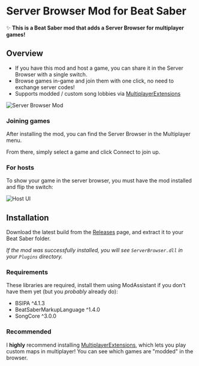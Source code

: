 # Server Browser Mod for Beat Saber
✨ **This is a Beat Saber mod that adds a Server Browser for multiplayer games!**

## Overview
- If you have this mod and host a game, you can share it in the Server Browser with a single switch.
- Browse games in-game and join them with one click, no need to exchange server codes!
- Supports modded / custom song lobbies via [MultiplayerExtensions](https://github.com/Zingabopp/MultiplayerExtensions)

![Server Browser Mod](https://user-images.githubusercontent.com/6772638/97654900-3436f200-1a64-11eb-98e3-818db3dd16aa.png)

### Joining games
After installing the mod, you can find the Server Browser in the Multiplayer menu.

From there, simply select a game and click Connect to join up.

### For hosts
To show your game in the server browser, you must have the mod installed and flip the switch:

![Host UI](https://user-images.githubusercontent.com/6772638/97474280-3d34a000-194c-11eb-8e1a-447a80b4d7bd.png)

## Installation
Download the latest build from the [Releases](https://github.com/roydejong/BeatSaberServerBrowser/releases) page, and extract it to your Beat Saber folder.

*If the mod was successfully installed, you will see `ServerBrowser.dll` in your `Plugins` directory.*

### Requirements
These libraries are required, install them using ModAssistant if you don't have them yet (but you *probably* already do):

- BSIPA ^4.1.3
- BeatSaberMarkupLanguage ^1.4.0
- SongCore ^3.0.0

### Recommended
I **highly** recommend installing [MultiplayerExtensions](https://github.com/Zingabopp/MultiplayerExtensions), which lets you play custom maps in multiplayer! You can see which games are "modded" in the browser.